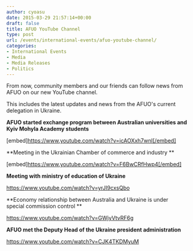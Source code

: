 ```yaml
---
author: cyoasu
date: 2015-03-29 21:57:14+00:00
draft: false
title: AFUO YouTube Channel
type: post
url: /events/international-events/afuo-youtube-channel/
categories:
- International Events
- Media
- Media Releases
- Politics
---
```


From now, community members and our friends can follow news from AFUO on our new YouTube channel.

This includes the latest updates and news from the AFUO's current delegation in Ukraine.

**AFUO started exchange program between Australian universities and Kyiv Mohyla Academy students**

[embed]https://www.youtube.com/watch?v=icAOXxh7wnI[/embed]

**Meeting in the Ukrainian Chamber of commerce and industry **

[embed]https://www.youtube.com/watch?v=F6BwCRfHwp4[/embed]

**Meeting with ministry of education of Ukraine**

https://www.youtube.com/watch?v=yrJI9cxsQbo



**Economy relationship between Australia and Ukraine is under special commission control **

https://www.youtube.com/watch?v=GWjyVtvRF6g

**AFUO met the Deputy Head of the Ukraine president administration**

https://www.youtube.com/watch?v=CJK4TKDMyuM
